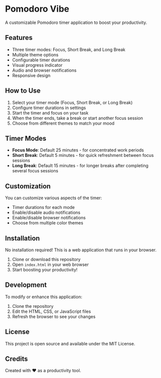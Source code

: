 # Pomodoro Vibe

A customizable Pomodoro timer application to boost your productivity.

## Features

- Three timer modes: Focus, Short Break, and Long Break
- Multiple theme options
- Configurable timer durations
- Visual progress indicator
- Audio and browser notifications
- Responsive design

## How to Use

1. Select your timer mode (Focus, Short Break, or Long Break)
2. Configure timer durations in settings
3. Start the timer and focus on your task
4. When the timer ends, take a break or start another focus session
5. Choose from different themes to match your mood

## Timer Modes

- **Focus Mode**: Default 25 minutes - for concentrated work periods
- **Short Break**: Default 5 minutes - for quick refreshment between focus sessions
- **Long Break**: Default 15 minutes - for longer breaks after completing several focus sessions

## Customization

You can customize various aspects of the timer:

- Timer durations for each mode
- Enable/disable audio notifications
- Enable/disable browser notifications
- Choose from multiple color themes

## Installation

No installation required! This is a web application that runs in your browser.

1. Clone or download this repository
2. Open `index.html` in your web browser
3. Start boosting your productivity!

## Development

To modify or enhance this application:

1. Clone the repository
2. Edit the HTML, CSS, or JavaScript files
3. Refresh the browser to see your changes

## License

This project is open source and available under the MIT License.

## Credits

Created with ❤️ as a productivity tool.
